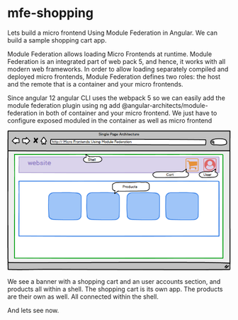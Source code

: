 # mfe-shopping


Lets build a micro frontend Using Module Federation in Angular. We can build a sample shopping cart app.

Module Federation allows loading Micro Frontends at runtime. Module Federation is an integrated part of web pack 5, and hence, it works with all modern web frameworks. In order to allow loading separately compiled and deployed micro frontends, Module Federation defines two roles: the host and the remote that is a container and your micro frontends.

Since angular 12 angular CLI uses the webpack 5 so we can easily add the module federation plugin using ng add @angular-architects/module-federation in both of container and your micro frontend. We just have to configure exposed moduled in the container as well as micro frontend


![A shopping cart example using Module Federation ](mfe-shopping.png "Module Federation shopping cart example")

We see a banner with a shopping cart and an user accounts section, and products all within a shell. The shopping cart is its own app. The products are their own as well. All connected within the shell. 

And lets see now.